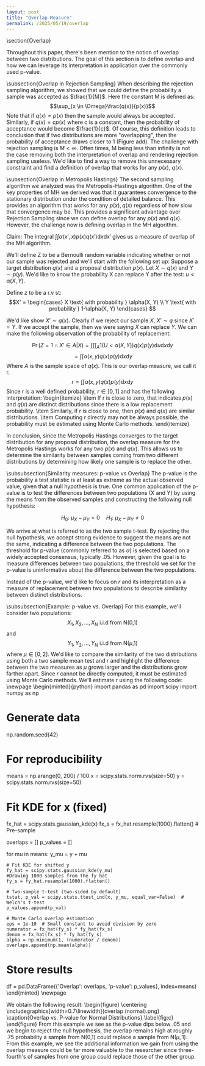 ```yaml
---
layout: post
title: "Overlap Measure"
permalink: /2025/05/19/overlap
---
```


<script src="https://polyfill.io/v3/polyfill.min.js?features=es6"></script>
<script id="MathJax-script" async src="https://cdn.jsdelivr.net/npm/mathjax@3/es5/tex-mml-chtml.js"></script>
<script type="text/x-mathjax-config">
    MathJax.Hub.Config({
      tex2jax: {
        skipTags: ['script', 'noscript', 'style', 'textarea', 'pre'],
        inlineMath: [['\\(','\\)'], ['$', '$']]
      }
    });
  </script>
  <script src="https://cdn.mathjax.org/mathjax/latest/MathJax.js?config=TeX-AMS-MML_HTMLorMML" type="text/javascript"></script>

\section{Overlap}

Throughout this paper, there's been mention to the notion of overlap between two distributions. The goal of this section is to define overlap and how we can leverage its interpretation in application over the commonly used p-value.

\subsection{Overlap in Rejection Sampling}
When describing the rejection sampling algorithm, we showed that we could define the probability a sample was accepted as $\frac{1}{M}$. Here the constant M is defined as:
$$\sup_{x \in \Omega}\frac{q(x)}{p(x)}$$
Note that if $q(x) = p(x)$ then the sample would always be accepted. Similarly, if $q(x) = c p(x)$ where c is a constant, then the probability of acceptance would become $\frac{1}{c}$. Of course, this definition leads to conclusion that if two distributions are more "overlapping", then the probability of acceptance draws closer to 1 (Figure add). The challenge with rejection sampling is $M < \infty$. Often times, M being less than infinity is not the case removing both the interpretation of overlap and rendering rejection sampling useless. We'd like to find a way to remove this unnecessary constraint and find a definition of overlap that works for any $p(x)$, $q(x)$.

\subsection{Overlap in Metropolis Hastings}
The second sampling algorithm we analyzed was the Metropolis-Hastings algorithm. One of the key properties of MH we derived was that it guarantees convergence to the stationary distribution under the condition of detailed balance. This provides an algorithm that works for any $p(x), q(x)$ regardless of how slow that convergence may be. This provides a significant advantage over Rejection Sampling since we can define overlap for any $p(x)$ and $q(x)$. However, the challenge now is defining overlap in the MH algorithm.







Claim: The integral $\int \int \alpha(x',x)p(x)q(x')\text{d}x\text{d}x'$ gives us a measure of overlap of the MH algorithm.

We'll define Z to be a Bernoulli random variable indicating whether or not our sample was rejected and we'll start with the following set up:
Suppose a target distribution $q(x)$ and a proposal distribution $p(x)$.
Let $X \sim q(x)$ and $Y \sim p(y)$. We'd like to know the probability X can replace Y after the test: $u < \alpha(X, Y)$.

Define $z$ to be a r.v st:
$$X' = \begin{cases}
X \text{ with probability } \alpha(X, Y) \\
Y \text{ with probability } 1-\alpha(X, Y)
\end{cases}
$$

We'd like show $X' \sim q(x)$. Clearly if we reject our sample $X$, $X' \sim q$ since $X' = Y$. If we accept the sample, then we were saying $X$ can replace $Y$. We can make the following observation of the probability of replacement:

$$\Pr(Z=1 \cap X' \in A | X) = \int \int \int_A 1(U < \alpha(X, Y)) q(x)p(y)\text{d}u\text{d}x\text{d}y$$
$$= \int \int \alpha(x,y)q(x)p(y)\text{d}x\text{d}y$$
Where $A$ is the sample space of $q(x)$. This is our overlap measure, we call it r.
$$r = \int \int \alpha(x,y)q(x)p(y)\text{d}x\text{d}y$$
Since r is a well defined probability, $r \in [0,1]$ and has the following interpretation:
\begin{itemize}
    \item If r is close to zero, that indicates $p(x)$ and $q(x)$ are distinct distributions since there is a low replacement probability.
    \item Similarly, if r is close to one, then $p(x)$ and $q(x)$ are similar distributions.
    \item Computing r directly may not be always possible, the probability must be estimated using Monte Carlo methods.
\end{itemize}

In conclusion, since the Metropolis Hastings converges to the target distribution for any proposal distribution, the overlap measure for the Metropolis Hastings works for any two $p(x)$ and $q(x)$. This allows us to determine the similarity between samples coming from two different distributions by determining how likely one sample is to replace the other.


\subsubsection{Similarity measures: p-value vs Overlap}
The p-value is the probability a test statistic is at least as extreme as the actual observed value, given that a null hypothesis is true. One common application of the p-value is to test the differences between two populations (X and Y) by using the means from the observed samples and constructing the following null hypothesis:

$$
H_0 \colon \ \mu_X - \mu_Y = 0 \quad
H_1 \colon \ \mu_X - \mu_Y \neq 0
$$

We arrive at what is referred to as the two sample t-test. By rejecting the null hypothesis, we accept strong evidence to suggest the means are not the same, indicating a difference between the two populations. The threshold for p-value (commonly referred to as $\alpha$) is selected based on a widely accepted consensus, typically .05. However, given the goal is to measure differences between two populations, the threshold we set for the p-value is uninformative about the difference between the two populations.

Instead of the p-value, we'd like to focus on $r$ and its interpretation as a measure of replacement between two populations to describe similarity between distinct distributions.


\subsubsection{Example: p-value vs. Overlap}
For this example, we'll consider two populations:
$$X_1, X_2, ..., X_N \text{ i.i.d from N(0,1)} $$
and
$$Y_1, Y_2, ..., Y_N \text{ i.i.d from N(}\mu \text{,1)}$$
where $\mu \in [0,2]$. We'd like to compare the similarity of the two distributions using both a two sample mean test and $r$ and highlight the difference between the two measures as $\mu$ grows larger and the distributions grow farther apart. Since $r$ cannot be directly computed, it must be estimated using Monte Carlo methods. We'll estimate r using the following code:
\newpage
\begin{minted}{python}
import pandas as pd
import scipy
import numpy as np
# Generate data
np.random.seed(42)
 # For reproducibility
means = np.arange(0, 200) / 100
x = scipy.stats.norm.rvs(size=50)
y = scipy.stats.norm.rvs(size=50)

# Fit KDE for x (fixed)
fx_hat = scipy.stats.gaussian_kde(x)
fx_s = fx_hat.resample(1000).flatten()  # Pre-sample

overlaps = []
p_values = []

for mu in means:
    y_mu = y + mu
    
    # Fit KDE for shifted y
    fy_hat = scipy.stats.gaussian_kde(y_mu)
    #Drawing 1000 samples from the fy hat
    fy_s = fy_hat.resample(1000).flatten()
    
    # Two-sample t-test (two-sided by default)
    tstat, p_val = scipy.stats.ttest_ind(x, y_mu, equal_var=False)  # Welch's t-test
    p_values.append(p_val)
    
    # Monte Carlo overlap estimation
    eps = 1e-10  # Small constant to avoid division by zero
    numerator = fx_hat(fy_s) * fy_hat(fx_s)
    denom = fx_hat(fx_s) * fy_hat(fy_s)
    alpha = np.minimum(1, (numerator / denom))
    overlaps.append(np.mean(alpha))

# Store results
df = pd.DataFrame({'Overlap': overlaps, 'p-value': p_values}, index=means)
\end{minted}
\newpage

We obtain the following result:
\begin{figure}
    \centering
    \includegraphics[width=0.7\linewidth]{overlap (normal).png}
    \caption{Overlap vs. P-value for Normal Distributions}
    \label{fig:c}
\end{figure}
From this example we see as the p-value dips below .05 and we begin to reject the null hypothesis, the overlap remains high at roughly .75 probability a sample from $\text{N(0,1)}$ could replace a sample from $\text{N(}\mu,1)$. From this example, we see the additional information we gain from using the overlap measure could be far more valuable to the researcher since three-fourth's of samples from one group could replace those of the other group.